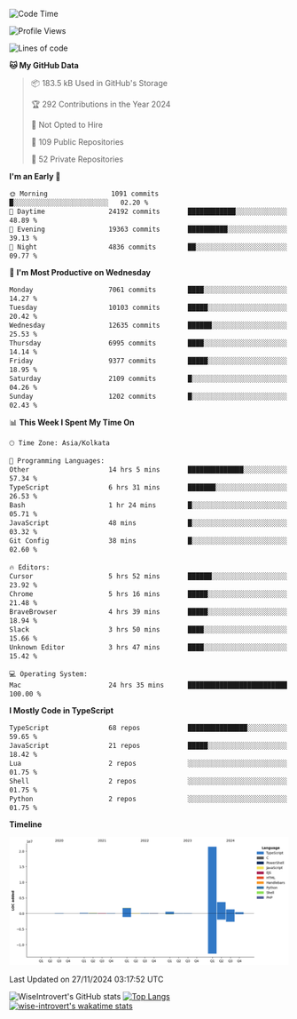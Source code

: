 <!--START_SECTION:waka-->
![Code Time](http://img.shields.io/badge/Code%20Time-1%2C891%20hrs%209%20mins-blue)

![Profile Views](http://img.shields.io/badge/Profile%20Views-1-blue)

![Lines of code](https://img.shields.io/badge/From%20Hello%20World%20I%27ve%20Written-29.8%20million%20lines%20of%20code-blue)

**🐱 My GitHub Data** 

> 📦 183.5 kB Used in GitHub's Storage 
 > 
> 🏆 292 Contributions in the Year 2024
 > 
> 🚫 Not Opted to Hire
 > 
> 📜 109 Public Repositories 
 > 
> 🔑 52 Private Repositories 
 > 
**I'm an Early 🐤** 

```text
🌞 Morning                1091 commits        █░░░░░░░░░░░░░░░░░░░░░░░░   02.20 % 
🌆 Daytime                24192 commits       ████████████░░░░░░░░░░░░░   48.89 % 
🌃 Evening                19363 commits       ██████████░░░░░░░░░░░░░░░   39.13 % 
🌙 Night                  4836 commits        ██░░░░░░░░░░░░░░░░░░░░░░░   09.77 % 
```
📅 **I'm Most Productive on Wednesday** 

```text
Monday                   7061 commits        ████░░░░░░░░░░░░░░░░░░░░░   14.27 % 
Tuesday                  10103 commits       █████░░░░░░░░░░░░░░░░░░░░   20.42 % 
Wednesday                12635 commits       ██████░░░░░░░░░░░░░░░░░░░   25.53 % 
Thursday                 6995 commits        ████░░░░░░░░░░░░░░░░░░░░░   14.14 % 
Friday                   9377 commits        █████░░░░░░░░░░░░░░░░░░░░   18.95 % 
Saturday                 2109 commits        █░░░░░░░░░░░░░░░░░░░░░░░░   04.26 % 
Sunday                   1202 commits        █░░░░░░░░░░░░░░░░░░░░░░░░   02.43 % 
```


📊 **This Week I Spent My Time On** 

```text
🕑︎ Time Zone: Asia/Kolkata

💬 Programming Languages: 
Other                    14 hrs 5 mins       ██████████████░░░░░░░░░░░   57.34 % 
TypeScript               6 hrs 31 mins       ███████░░░░░░░░░░░░░░░░░░   26.53 % 
Bash                     1 hr 24 mins        █░░░░░░░░░░░░░░░░░░░░░░░░   05.71 % 
JavaScript               48 mins             █░░░░░░░░░░░░░░░░░░░░░░░░   03.32 % 
Git Config               38 mins             █░░░░░░░░░░░░░░░░░░░░░░░░   02.60 % 

🔥 Editors: 
Cursor                   5 hrs 52 mins       ██████░░░░░░░░░░░░░░░░░░░   23.92 % 
Chrome                   5 hrs 16 mins       █████░░░░░░░░░░░░░░░░░░░░   21.48 % 
BraveBrowser             4 hrs 39 mins       █████░░░░░░░░░░░░░░░░░░░░   18.94 % 
Slack                    3 hrs 50 mins       ████░░░░░░░░░░░░░░░░░░░░░   15.66 % 
Unknown Editor           3 hrs 47 mins       ████░░░░░░░░░░░░░░░░░░░░░   15.42 % 

💻 Operating System: 
Mac                      24 hrs 35 mins      █████████████████████████   100.00 % 
```

**I Mostly Code in TypeScript** 

```text
TypeScript               68 repos            ███████████████░░░░░░░░░░   59.65 % 
JavaScript               21 repos            █████░░░░░░░░░░░░░░░░░░░░   18.42 % 
Lua                      2 repos             ░░░░░░░░░░░░░░░░░░░░░░░░░   01.75 % 
Shell                    2 repos             ░░░░░░░░░░░░░░░░░░░░░░░░░   01.75 % 
Python                   2 repos             ░░░░░░░░░░░░░░░░░░░░░░░░░   01.75 % 
```



**Timeline**

![Lines of Code chart](https://raw.githubusercontent.com/wise-introvert/wise-introvert/master/assets/bar_graph.png)


 Last Updated on 27/11/2024 03:17:52 UTC
<!--END_SECTION:waka-->

![WiseIntrovert's GitHub stats](https://github-readme-stats.vercel.app/api?username=wise-introvert&count_private=true&show_icons=true)
[![Top Langs](https://github-readme-stats.vercel.app/api/top-langs/?username=wise-introvert&langs_count=10)](https://github.com/anuraghazra/github-readme-stats)
[![wise-introvert's wakatime stats](https://github-readme-stats.vercel.app/api/wakatime?username=wiseintrovert)](https://github.com/anuraghazra/github-readme-stats)
